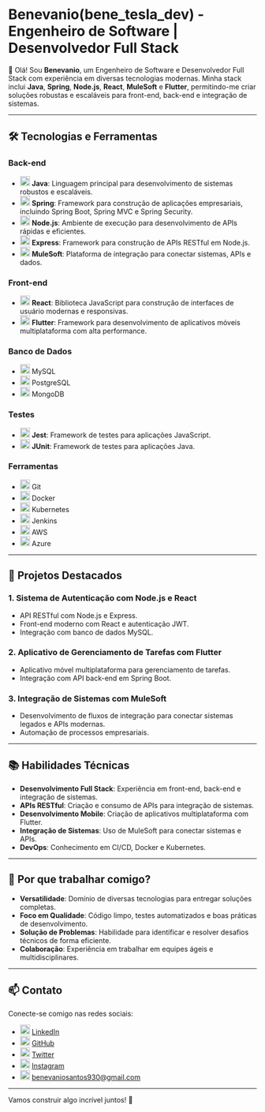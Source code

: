 # **Benevanio(bene_tesla_dev) - Engenheiro de Software | Desenvolvedor Full Stack**

👋 Olá! Sou **Benevanio**, um Engenheiro de Software e Desenvolvedor Full Stack com experiência em diversas tecnologias modernas. Minha stack inclui **Java**, **Spring**, **Node.js**, **React**, **MuleSoft** e **Flutter**, permitindo-me criar soluções robustas e escaláveis para front-end, back-end e integração de sistemas.

---

## 🛠️ **Tecnologias e Ferramentas**

### Back-end
- <img src="https://img.icons8.com/color/48/000000/java-coffee-cup-logo.png" alt="Java" width="20"/> **Java**: Linguagem principal para desenvolvimento de sistemas robustos e escaláveis.
- <img src="https://img.icons8.com/color/48/000000/spring-logo.png" alt="Spring" width="20"/> **Spring**: Framework para construção de aplicações empresariais, incluindo Spring Boot, Spring MVC e Spring Security.
- <img src="https://img.icons8.com/color/48/000000/nodejs.png" alt="Node.js" width="20"/> **Node.js**: Ambiente de execução para desenvolvimento de APIs rápidas e eficientes.
- <img src="https://img.icons8.com/color/48/000000/express.png" alt="Express" width="20"/> **Express**: Framework para construção de APIs RESTful em Node.js.
- <img src="https://img.icons8.com/color/48/000000/mulesoft.png" alt="MuleSoft" width="20"/> **MuleSoft**: Plataforma de integração para conectar sistemas, APIs e dados.

### Front-end
- <img src="https://img.icons8.com/color/48/000000/react-native.png" alt="React" width="20"/> **React**: Biblioteca JavaScript para construção de interfaces de usuário modernas e responsivas.
- <img src="https://img.icons8.com/color/48/000000/flutter.png" alt="Flutter" width="20"/> **Flutter**: Framework para desenvolvimento de aplicativos móveis multiplataforma com alta performance.

### Banco de Dados
- <img src="https://img.icons8.com/color/48/000000/mysql-logo.png" alt="MySQL" width="20"/> MySQL  
- <img src="https://img.icons8.com/color/48/000000/postgresql.png" alt="PostgreSQL" width="20"/> PostgreSQL  
- <img src="https://img.icons8.com/color/48/000000/mongodb.png" alt="MongoDB" width="20"/> MongoDB

### Testes
- <img src="https://img.icons8.com/external-tal-revivo-shadow-tal-revivo/32/external-jest-can-collect-code-coverage-information-from-entire-projects-logo-shadow-tal-revivo.png" alt="Jest" width="20"/> **Jest**: Framework de testes para aplicações JavaScript.
- <img src="https://img.icons8.com/color/48/000000/junit.png" alt="JUnit" width="20"/> **JUnit**: Framework de testes para aplicações Java.

### Ferramentas
- <img src="https://img.icons8.com/color/48/000000/git.png" alt="Git" width="20"/> Git  
- <img src="https://img.icons8.com/color/48/000000/docker.png" alt="Docker" width="20"/> Docker  
- <img src="https://img.icons8.com/color/48/000000/kubernetes.png" alt="Kubernetes" width="20"/> Kubernetes  
- <img src="https://img.icons8.com/color/48/000000/jenkins.png" alt="Jenkins" width="20"/> Jenkins  
- <img src="https://img.icons8.com/color/48/000000/amazon-web-services.png" alt="AWS" width="20"/> AWS  
- <img src="https://img.icons8.com/color/48/000000/azure.png" alt="Azure" width="20"/> Azure  

---

## 🚀 **Projetos Destacados**

### 1. **Sistema de Autenticação com Node.js e React**
   - API RESTful com Node.js e Express.
   - Front-end moderno com React e autenticação JWT.
   - Integração com banco de dados MySQL.

### 2. **Aplicativo de Gerenciamento de Tarefas com Flutter**
   - Aplicativo móvel multiplataforma para gerenciamento de tarefas.
   - Integração com API back-end em Spring Boot.

### 3. **Integração de Sistemas com MuleSoft**
   - Desenvolvimento de fluxos de integração para conectar sistemas legados e APIs modernas.
   - Automação de processos empresariais.

---

## 📚 **Habilidades Técnicas**

- **Desenvolvimento Full Stack**: Experiência em front-end, back-end e integração de sistemas.  
- **APIs RESTful**: Criação e consumo de APIs para integração de sistemas.  
- **Desenvolvimento Mobile**: Criação de aplicativos multiplataforma com Flutter.  
- **Integração de Sistemas**: Uso de MuleSoft para conectar sistemas e APIs.  
- **DevOps**: Conhecimento em CI/CD, Docker e Kubernetes.  

---

## 🌟 **Por que trabalhar comigo?**

- **Versatilidade**: Domínio de diversas tecnologias para entregar soluções completas.  
- **Foco em Qualidade**: Código limpo, testes automatizados e boas práticas de desenvolvimento.  
- **Solução de Problemas**: Habilidade para identificar e resolver desafios técnicos de forma eficiente.  
- **Colaboração**: Experiência em trabalhar em equipes ágeis e multidisciplinares.  

---

## 📫 **Contato**

Conecte-se comigo nas redes sociais:

- <img src="https://img.icons8.com/color/48/000000/linkedin.png" alt="LinkedIn" width="20"/> [LinkedIn](https://www.linkedin.com/in/bene-tesla/)  
- <img src="https://img.icons8.com/color/48/000000/github.png" alt="GitHub" width="20"/> [GitHub](https://github.com/Benevanio)  
- <img src="https://img.icons8.com/color/48/000000/twitter.png" alt="Twitter" width="20"/> [Twitter](https://x.com/BenevanioS)  
- <img src="https://img.icons8.com/color/48/000000/instagram.png" alt="Instagram" width="20"/> [Instagram](https://www.instagram.com/bene_tesla_dev/)  
- <img src="https://img.icons8.com/color/48/000000/gmail.png" alt="E-mail" width="20"/> benevaniosantos930@gmail.com  

---

Vamos construir algo incrível juntos! 🚀
